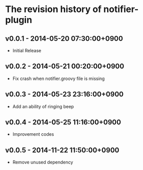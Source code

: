 # The revision history of notifier-plugin

## v0.0.1 - 2014-05-20 07:30:00+0900

* Initial Release

## v0.0.2 - 2014-05-21 00:20:00+0900

* Fix crash when notifier.groovy file is missing

## v0.0.3 - 2014-05-23 23:16:00+0900

* Add an ability of ringing beep

## v0.0.4 - 2014-05-25 11:16:00+0900

* Improvement codes

## v0.0.5 - 2014-11-22 11:50:00+0900

* Remove unused dependency